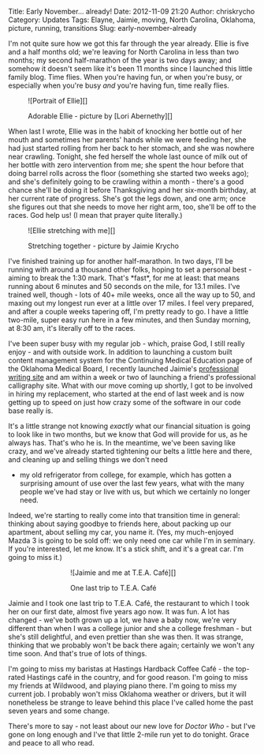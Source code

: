 Title: Early November… already!
Date: 2012-11-09 21:20
Author: chriskrycho
Category: Updates
Tags: Elayne, Jaimie, moving, North Carolina, Oklahoma, picture, running, transitions
Slug: early-november-already

I'm not quite sure how we got this far through the year already. Ellie
is five and a half months old; we're leaving for North Carolina in less
than two months; my second half-marathon of the year is two days away;
and somehow it doesn't seem like it's been 11 months since I launched
this little family blog. Time flies. When you're having fun, or when
you're busy, or especially when you're busy *and* you're having fun,
time really flies.

<figure class="horizontal">
![Portrait of Ellie][]

</p>
<figcaption class="center">
Adorable Ellie - picture by [Lori Abernethy][]

</figcaption>
</figure>
<!--more-->When last I wrote, Ellie was in the habit of knocking her
bottle out of her mouth and sometimes her parents' hands while we were
feeding her, she had just started rolling from her back to her stomach,
and she was nowhere near crawling. Tonight, she fed herself the whole
last ounce of milk out of her bottle with zero intervention from me; she
spent the hour before that doing barrel rolls across the floor
(something she started two weeks ago); and she's definitely going to be
crawling within a month - there's a good chance she'll be doing it
before Thanksgiving and her six-month birthday, at her current rate of
progress. She's got the legs down, and one arm; once she figures out
that she needs to move her right arm, too, she'll be off to the races.
God help us! (I mean that prayer quite literally.)

<figure class="horizontal">
![Ellie stretching with me][]

</p>
<figcaption class="center">
Stretching together - picture by Jaimie Krycho

</figcaption>
</figure>
I've finished training up for another half-marathon. In two days, I'll
be running with around a thousand other folks, hoping to set a personal
best - aiming to break the 1:30 mark. That's *fast*, for me at least:
that means running about 6 minutes and 50 seconds on the mile, for 13.1
miles. I've trained well, though - lots of 40+ mile weeks, once all the
way up to 50, and maxing out my longest run ever at a little over 17
miles. I feel very prepared, and after a couple weeks tapering off, I'm
pretty ready to go. I have a little two-mile, super easy run here in a
few minutes, and then Sunday morning, at 8:30 am, it's literally off to
the races.

I've been super busy with my regular job - which, praise God, I still
really enjoy - and with outside work. In addition to launching a custom
built content management system for the Continuing Medical Education
page of the Oklahoma Medical Board, I recently launched Jaimie's
[professional writing site][] and am within a week or two of launching a
friend's professional calligraphy site. What with our move coming up
shortly, I got to be involved in hiring my replacement, who started at
the end of last week and is now getting up to speed on just how crazy
some of the software in our code base really is.

It's a little strange not knowing *exactly* what our financial situation
is going to look like in two months, but we know that God will provide
for us, as he always has. That's who he is. In the meantime, we've been
saving like crazy, and we've already started tightening our belts a
little here and there, and cleaning up and selling things we don't need
- my old refrigerator from college, for example, which has gotten a
surprising amount of use over the last few years, what with the many
people we've had stay or live with us, but which we certainly no longer
need.

Indeed, we're starting to really come into that transition time in
general: thinking about saying goodbye to friends here, about packing up
our apartment, about selling my car, you name it. (Yes, my much-enjoyed
Mazda 3 is going to be sold off: we only need one car while I'm in
seminary. If you're interested, let me know. It's a stick shift, and
it's a great car. I'm going to miss it.)

<figure class="horizontal" style="max-width: 18em; margin-right: auto; margin-left: auto">
![Jaimie and me at T.E.A. Café][]</a>

</p>
<figcaption class="center">
One last trip to T.E.A. Café

</figcaption>
</figure>
Jaimie and I took one last trip to T.E.A. Café, the restaurant to which
I took her on our first date, almost five years ago now. It was fun. A
lot has changed - we've both grown up a lot, we have a baby now, we're
very different than when I was a college junior and she a college
freshman - but she's still delightful, and even prettier than she was
then. It was strange, thinking that we probably won't be back there
again; certainly we won't any time soon. And that's true of lots of
things.

I'm going to miss my baristas at Hastings Hardback Coffee Café - the
top-rated Hastings café in the country, and for good reason. I'm going
to miss my friends at Wildwood, and playing piano there. I'm going to
miss my current job. I probably won't miss Oklahoma weather or drivers,
but it will nonetheless be strange to leave behind this place I've
called home the past seven years and some change.

There's more to say - not least about our new love for <cite>Doctor
Who</cite> - but I've gone on long enough and I've that little 2-mile
run yet to do tonight. Grace and peace to all who read.

  [Portrait of Ellie]: http://2012-2013.chriskrycho.com/family/files/2012/11/ellie_portrait.jpeg
    "ellie_portrait"
  [Lori Abernethy]: http://justpictureitonline.com/
  [Ellie stretching with me]: http://2012-2013.chriskrycho.com/family/files/2012/11/stretching.jpg
    "stretching"
  [professional writing site]: http://jaimiekrycho.com/
  [Jaimie and me at T.E.A. Café]: http://2012-2013.chriskrycho.com/family/files/2012/11/teacafe.jpeg
    "teacafe"

